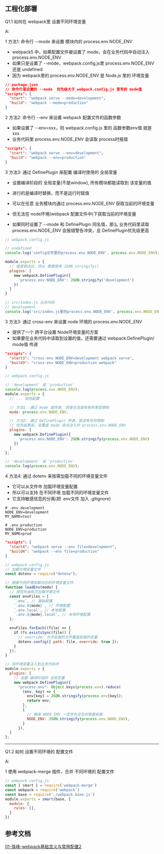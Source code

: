 ## 工程化部署

Q1.1 如何在 webpack里 设置不同环境变量

A: <br/>

1 方法1: 命令行 --mode 来设置 模块内的 process.env.NODE_ENV
  - webpack5 中，如果配置文件被设置了 mode，会在业务代码中自动注入 process.env.NODE_ENV
  - 如果只是设置了 --mode，webpack.config.js里 process.env.NODE_ENV 还是 undefined
  - 因为 webpack里的 process.env.NODE_ENV 是 Node.js 里的 环境变量

```json
// package.json
// 命令行里设置的 --mode  优先级大于 webpack.config.js 里写的 mode值
"scripts": {
  "start": "webpack serve --mode=development",
  "build": "webpack --mode=production"
}
```


2 方法2: 命令行 --env 来设置 webpack 配置文件的函数参数
  - 如果设置了 --env=xxx，则 webpack.config.js 里的 函数参数env值 就是 xxx
  - 业务代码里 process.env.NODE_ENV 会读取 process时报错

```json
"scripts": {
  "start": "webpack serve --env=development",
  "build": "webpack --env=production"
}
```

3 方法3: 通过 DefinePlugin 来配置 编译时使用的 全局常量
  - 设置编译阶段的 全局变量(不是window), 所有模块都能读取到 该变量的值
  - 进行的是编译时替换，而不是运行时赋值

  - 可以在任意 业务模块内通过 process.env.NODE_ENV 获取当前的环境变量
  - 但无法在 node环境(webpack 配置文件中)下获取当前的环境变量
  - 如果同时设置了 --mode 和 DefinePlugin 同名值，那么 业务代码里读取process.env.NODE_ENV 会报错警告冲突，且 DefinePlugin优先级更高


```js
// webpack.config.js

// undefined
console.log('config文件里的process.env.NODE_ENV', process.env.NODE_ENV); 

module.exports = {
  // 值是表达式，所以 需要使用 JSON.stringify()
  plugins: [
    new webpack.DefinePlugin({
      'process.env.NODE_ENV': JSON.stringify('development')
    })
  ]
}

// src/index.js 业务代码
// development
console.log('src/index.js里的process.env.NODE_ENV', process.env.NODE_ENV); 
```

3 方法3: 通过 cross-env 来设置 node 环境的 process.env.NODE_ENV
  - 提供了一个 跨平台设置 Node环境变量的方案
  - 如果要在业务代码中读取到设置的值，还需要通过 webpack.DefinePlugin/ mode值 传递

```json
"scripts": {
  "start3": "cross-env NODE_ENV=development webpack serve",
  "build3": "cross-env NODE_ENV=production webpack"
}
```

```js
// webpack.config.js

// 'development' 或 'production'
console.log(process.env.NODE_ENV); 
module.exports = {
  // ... 其他配置

  // 方法1: 通过 mode 值传递, 但是合法值有枚举类型限制
  mode: process.env.NODE_ENV,

  // 方法2: 通过 DefinePlugin 传递，值没有任何限制
  // 优先级更高，会覆盖 mode 自动注入的 process.env.NODE_ENV
  plugins: [
    new webpack.DefinePlugin({
      'process.env.NODE_ENV': JSON.stringify(process.env.NODE_ENV)
    })
  ]
};
```

```js
// 'development' 或 'production'
console.log(process.env.NODE_ENV); 
```


4 方法4: 通过 dotenv 来按需加载不同的环境变量文件
  - 它可以从文件中 加载环境变量配置
  - 所以可以支持 在不同环境 加载不同的环境变量文件
  - 它支持敏感信息的分离(把 .env文件 加入 .gitignore)


```shell
# .env.development
NODE_ENV=development
MY_NAME=test
```

```shell
# .env.production
NODE_ENV=production
MY_NAME=prod
```

```json
"scripts": {
  "start4": "webpack serve --env file=development",
  "build4": "webpack --env file=production"
}
```

```js
// webpack.config.js
// 加载环境变量文件
const dotenv = require("dotenv");

// 根据不同环境加载对应的环境变量文件
function loadEnv(mode) {
  // 按优先级依次加载环境文件
  const envFiles = [
    `.env`, // 基础配置
    `.env.${mode}`, // 环境配置
    `.env.local`, // 本地配置
    `.env.${mode}.local`, // 本地环境配置
  ];

  envFiles.forEach((file) => {
    if (fs.existsSync(file)) {
      // override: 允许后面的文件覆盖前面的变量
      dotenv.config({ path: file, override: true });
    }
  });
}

// 将环境变量注入到业务代码中
module.exports = {
  plugins: [
    // 设置 编译阶段的 全局变量
    new webpack.DefinePlugin({
      "process.env": Object.keys(process.env).reduce(
        (env, key) => {
          env[key] = JSON.stringify(process.env[key]);
          return env;
        },
        {
          // 确保 NODE_ENV 一定存在且在对象最前面
          NODE_ENV: JSON.stringify(process.env.NODE_ENV),
        }
      }),
  ]
};
```


-----------------------------------------------------------------------------
Q1.2 如何 设置不同环境的 配置文件

A: <br/>

1 使用 webpack-merge 插件，合并 不同环境的 配置文件

```js
// webpack.config.js
const { smart } = require('webpack-merge')
const webpack = require('webpack')
const base = require('./webpack.base.js')
module.exports = smart(base, {
  module: {
    rules: [],
  }
})
```



## 参考文档

[01-珠峰-webpack基础含义与常用配置2](http://www.zhufengpeixun.com/strong/html/103.1.webpack-usage.html)